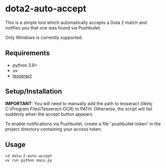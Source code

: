 # dota2-auto-accept

This is a simple tool which automatically accepts a Dota 2 match and notifies you that one was found via Pushbullet.

Only Windows is currently supported.


## Requirements

* python 3.8+
* uv
* [tesseract](https://github.com/UB-Mannheim/tesseract/wiki)

## Setup/Installation

**IMPORTANT**: You will need to manually add the path to tesseract (likely C:\Program Files\Tesseract-OCR) to PATH. 
Otherwise, the script will fail suddenly when the accept button appears.

To enable notifications via Pushbullet, create a file '.pushbullet-token' in the project directory containing your access token.

## Usage

    cd dota-2-auto-accept
    uv run python main.py
